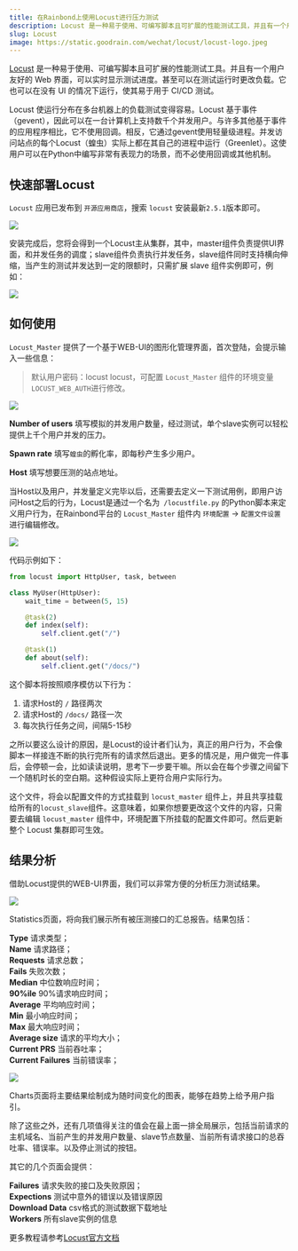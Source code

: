 ```yaml
---
title: 在Rainbond上使用Locust进行压力测试
description: Locust 是一种易于使用、可编写脚本且可扩展的性能测试工具，并且有一个用户友好的 Web 界面，可以实时显示测试进度
slug: Locust
image: https://static.goodrain.com/wechat/locust/locust-logo.jpeg
---
```



[Locust](https://locust.io) 是一种易于使用、可编写脚本且可扩展的性能测试工具。并且有一个用户友好的 Web 界面，可以实时显示测试进度。甚至可以在测试运行时更改负载。它也可以在没有 UI 的情况下运行，使其易于用于 CI/CD 测试。

Locust 使运行分布在多台机器上的负载测试变得容易。Locust 基于事件（gevent），因此可以在一台计算机上支持数千个并发用户。与许多其他基于事件的应用程序相比，它不使用回调。相反，它通过gevent使用轻量级进程。并发访问站点的每个Locust（蝗虫）实际上都在其自己的进程中运行（Greenlet）。这使用户可以在Python中编写非常有表现力的场景，而不必使用回调或其他机制。

<!--truncate-->

## 快速部署Locust

`Locust` 应用已发布到 `开源应用商店`，搜索 `locust` 安装最新`2.5.1`版本即可。

![](https://static.goodrain.com/wechat/locust/install-locust.png)



安装完成后，您将会得到一个Locust主从集群，其中，master组件负责提供UI界面，和并发任务的调度；slave组件负责执行并发任务，slave组件同时支持横向伸缩，当产生的测试并发达到一定的限额时，只需扩展 slave 组件实例即可，例如：

![](https://static.goodrain.com/wechat/locust/tp.png)

## 如何使用

`Locust_Master` 提供了一个基于WEB-UI的图形化管理界面，首次登陆，会提示输入一些信息：

> 默认用户密码：locust locust，可配置 `Locust_Master` 组件的环境变量 `LOCUST_WEB_AUTH`进行修改。

![](https://static.goodrain.com/wechat/locust/locust-index.png)

**Number of users** 填写模拟的并发用户数量，经过测试，单个slave实例可以轻松提供上千个用户并发的压力。

**Spawn rate** 填写`蝗虫`的孵化率，即每秒产生多少用户。

**Host** 填写想要压测的站点地址。



当Host以及用户，并发量定义完毕以后，还需要去定义一下测试用例，即用户访问Host之后的行为，Locust是通过一个名为` /locustfile.py` 的Python脚本来定义用户行为，在Rainbond平台的 `Locust_Master` 组件内 `环境配置` -> `配置文件设置` 进行编辑修改。

![](https://static.goodrain.com/wechat/locust/locustfile.png)

代码示例如下：

``` python
from locust import HttpUser, task, between

class MyUser(HttpUser):
    wait_time = between(5, 15)

    @task(2)
    def index(self):
        self.client.get("/")

    @task(1)
    def about(self):
        self.client.get("/docs/")
```

这个脚本将按照顺序模仿以下行为：

1. 请求Host的 `/` 路径两次
2. 请求Host的 `/docs/` 路径一次
3. 每次执行任务之间，间隔5-15秒

之所以要这么设计的原因，是Locust的设计者们认为，真正的用户行为，不会像脚本一样接连不断的执行完所有的请求然后退出。更多的情况是，用户做完一件事后，会停顿一会，比如读读说明，思考下一步要干嘛。所以会在每个步骤之间留下一个随机时长的空白期。这种假设实际上更符合用户实际行为。

这个文件，将会以配置文件的方式挂载到 `locust_master` 组件上，并且共享挂载给所有的`locust_slave`组件。这意味着，如果你想要更改这个文件的内容，只需要去编辑 `locust_master` 组件中，环境配置下所挂载的配置文件即可。然后更新整个 Locust 集群即可生效。



## 结果分析

借助Locust提供的WEB-UI界面，我们可以非常方便的分析压力测试结果。

![](https://static.goodrain.com/wechat/locust/locust-result.png)

Statistics页面，将向我们展示所有被压测接口的汇总报告。结果包括：

**Type** 请求类型；   
**Name** 请求路径；  
**Requests** 请求总数；  
**Fails** 失败次数；  
**Median** 中位数响应时间；  
**90%ile** 90%请求响应时间；  
**Average** 平均响应时间；  
**Min** 最小响应时间；  
**Max** 最大响应时间；  
**Average size** 请求的平均大小；  
**Current PRS** 当前吞吐率；  
**Current Failures** 当前错误率；

![](https://static.goodrain.com/wechat/locust/locust-charts.png)

Charts页面将主要结果绘制成为随时间变化的图表，能够在趋势上给予用户指引。

除了这些之外，还有几项值得关注的值会在最上面一排全局展示，包括当前请求的主机域名、当前产生的并发用户数量、slave节点数量、当前所有请求接口的总吞吐率、错误率。以及停止测试的按钮。

其它的几个页面会提供：

**Failures** 请求失败的接口及失败原因；  
**Expections** 测试中意外的错误以及错误原因  
**Download Data** csv格式的测试数据下载地址  
**Workers** 所有slave实例的信息  

更多教程请参考[Locust官方文档](http://docs.locust.io/en/stable/what-is-locust.html)
